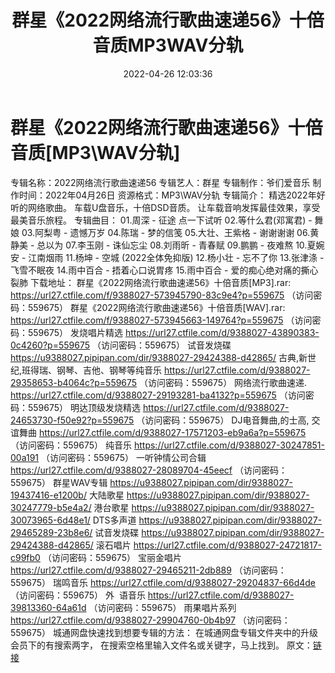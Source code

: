 ﻿---
title: 群星《2022网络流行歌曲速递56》十倍音质MP3WAV分轨
date: 2022-04-26 12:03:36
categories: 新碟专辑、稀有等精品
tags: 国语流行
---
# 群星《2022网络流行歌曲速递56》十倍音质[MP3\WAV分轨]

专辑名称：2022网络流行歌曲速递56
专辑艺人：群星
专辑制作：爷们爱音乐
制作时间：2022年04月26日
资源格式：MP3\WAV分轨
专辑简介：
精选2022年好听的网络歌曲。
车载U盘音乐，十倍DSD音质。
让车载音响发挥最佳效果，享受最美音乐旅程。
专辑曲目：
01.周深 - 征途
点一下试听
02.等什么君(邓寓君) - 舞娘
03.阿梨粤 - 遗憾万岁
04.陈瑞 - 梦的信笺
05.大壮、王紫格 - 谢谢谢谢
06.黄静美 - 总以为
07.李玉刚 - 诛仙忘尘
08.刘雨昕 - 青春赋
09.鹏鹏 - 夜难熬
10.夏婉安 - 江南烟雨
11.杨坤 - 空城
(2022全体免抑版)
12.杨小壮 - 忘不了你
13.张津涤 - 飞雪不眠夜
14.雨中百合 - 捂着心口说胃疼
15.雨中百合 -
爱的痴心绝对痛的撕心裂肺
下载地址：
群星《2022网络流行歌曲速递56》十倍音质[MP3].rar: https://url27.ctfile.com/f/9388027-573945790-83c9e4?p=559675
（访问密码：559675）
群星《2022网络流行歌曲速递56》十倍音质[WAV].rar: https://url27.ctfile.com/f/9388027-573945663-149764?p=559675
（访问密码：559675）
发烧唱片精选
https://url27.ctfile.com/d/9388027-43890383-0c4260?p=559675
（访问密码：559675）
试音发烧碟
https://u9388027.pipipan.com/dir/9388027-29424388-d42865/
古典,新世纪,班得瑞、钢琴、吉他、钢琴等纯音乐
https://url27.ctfile.com/d/9388027-29358653-b4064c?p=559675
（访问密码：559675）
网络流行歌曲速递.
https://url27.ctfile.com/d/9388027-29193281-ba4132?p=559675
（访问密码：559675）
明达顶级发烧精选
https://url27.ctfile.com/d/9388027-24653730-f50e92?p=559675
（访问密码：559675）
DJ电音舞曲,的士高, 交谊舞曲
https://url27.ctfile.com/d/9388027-17571203-eb9a6a?p=559675
（访问密码：559675）
纯音乐
https://url27.ctfile.com/d/9388027-30247851-00a191
（访问密码：559675）
一听钟情公司合辑
https://url27.ctfile.com/d/9388027-28089704-45eecf
（访问密码：559675）
群星WAV专辑
https://u9388027.pipipan.com/dir/9388027-19437416-e1200b/
大陆歌星
https://u9388027.pipipan.com/dir/9388027-30247779-b5e4a2/
港台歌星
https://u9388027.pipipan.com/dir/9388027-30073965-6d48e1/
DTS多声道
https://u9388027.pipipan.com/dir/9388027-29465289-23b8e6/
试音发烧碟
https://u9388027.pipipan.com/dir/9388027-29424388-d42865/
滚石唱片
https://url27.ctfile.com/d/9388027-24721817-c99fb0
（访问密码：559675）
宝丽金唱片
https://url27.ctfile.com/d/9388027-29465211-2db889
（访问密码：559675）
瑞鸣音乐
https://url27.ctfile.com/d/9388027-29204837-66d4de
（访问密码：559675）
外  语音乐
https://url27.ctfile.com/d/9388027-39813360-64a61d
（访问密码：559675）
雨果唱片系列
https://url27.ctfile.com/d/9388027-29904760-0b4b97
（访问密码：559675）
城通网盘快速找到想要专辑的方法：
在城通网盘专辑文件夹中的升级会员下的有搜索两字，
在搜索空格里输入文件名或关键字，马上找到。
原文：[链接](https://blog.sina.com.cn/s/blog_1647c7e7601030wvm.html)